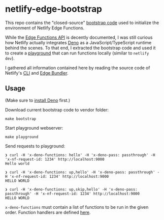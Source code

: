 # netlify-edge-bootstrap

This repo contains the "closed-source" [bootstrap code](vendor/edge-bootstrap.netlify.app/bootstrap) used to initialize the environment of Netlify Edge Functions.

While the [Edge Functions API](https://docs.netlify.com/netlify-labs/experimental-features/edge-functions/api/) is decently documented, I was still curious how Netlify actually integrates [Deno](https://deno.land/) as a JavaScript/TypeScript runtime behind the scenes. To that end, I extracted the bootstrap code and used it to create a [playground](playground) that can run functions locally (similar to `netlify dev`).

I gathered all information contained here by reading the source code of Netlify's [CLI](https://github.com/netlify/cli/tree/main/src/lib/edge-functions) and [Edge Bundler](https://github.com/netlify/edge-bundler).

## Usage

(Make sure to [install Deno](https://deno.land/manual/getting_started/installation) first.)

Download current bootstrap code to vendor folder:

```console
make bootstrap
```

Start playground webserver:

```console
make playground
```

Send requests to playground:

```console
❯ curl -H 'x-deno-functions: hello' -H 'x-deno-pass: passthrough' -H 'x-nf-request-id: 1234' http://localhost:9000
Hello world

❯ curl -H 'x-deno-functions: up,hello' -H 'x-deno-pass: passthrough' -H 'x-nf-request-id: 1234' http://localhost:9000
HELLO WORLD

❯ curl -H 'x-deno-functions: up,skip,hello' -H 'x-deno-pass: passthrough' -H 'x-nf-request-id: 1234' http://localhost:9000
HELLO WORLD
```

`x-deno-functions` must contain a list of functions to be run in the given order. Function handlers are defined [here](playground/netlify/edge-functions).
